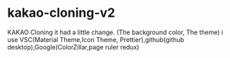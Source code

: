 # kakao-cloning-v2
 KAKAO Cloning
it had a little change. (The background color, The theme)
i use VSC(Material Theme,Icon Theme, Prettier),github(github desktop),Google(ColorZillar,page ruler redux)